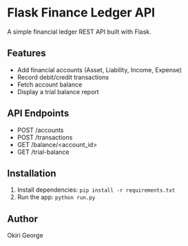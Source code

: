 # Flask Finance Ledger API

A simple financial ledger REST API built with Flask.

## Features
- Add financial accounts (Asset, Liability, Income, Expense)
- Record debit/credit transactions
- Fetch account balance
- Display a trial balance report

## API Endpoints
- POST /accounts
- POST /transactions
- GET /balance/<account_id>
- GET /trial-balance

## Installation
1. Install dependencies: `pip install -r requirements.txt`
2. Run the app: `python run.py`

## Author
Okiri George
